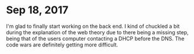 # Sep 18, 2017
I'm glad to finally start working on the back end. I kind of chuckled a bit during the explanation of the web theory due to there being a missing step, being that of the users computer contacting a DHCP before the DNS. The code wars are definitely getting more difficult.

